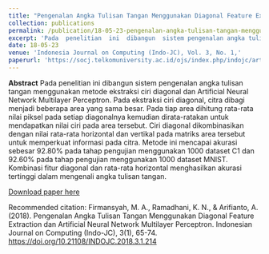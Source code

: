 ```yaml
---
title: "Pengenalan Angka Tulisan Tangan Menggunakan Diagonal Feature Extraction dan Artificial Neural Network Multilayer Perceptron,"
collection: publications
permalink: /publication/18-05-23-pengenalan-angka-tulisan-tangan-menggunakan-diagonal-feature-extraction-dan-artificial-neural-network-multilayer-perceptron,
excerpt: 'Pada  penelitian  ini  dibangun  sistem pengenalan angka tulisan tangan menggunakan metode ekstraksi ciri diagonal  dan  Artificial Neural Network Multilayer Perceptron. Pada ekstraksi ciri diagonal, citra dibagi menjadi beberapa area yang sama besar. Pada tiap area dihitung rata-rata nilai piksel p ...'
date: 18-05-23
venue: 'Indonesia Journal on Computing (Indo-JC), Vol. 3, No. 1,'
paperurl: 'https://socj.telkomuniversity.ac.id/ojs/index.php/indojc/article/view/214'
---
```

<b>Abstract</b>
Pada  penelitian  ini  dibangun  sistem pengenalan angka tulisan tangan menggunakan metode ekstraksi ciri diagonal  dan  Artificial Neural Network Multilayer Perceptron. Pada ekstraksi ciri diagonal, citra dibagi menjadi beberapa area yang sama besar. Pada tiap area dihitung rata-rata nilai piksel pada setiap diagonalnya kemudian dirata-ratakan untuk mendapatkan nilai ciri pada area tersebut.  Ciri diagonal dikombinasikan dengan nilai rata-rata horizontal dan  vertikal  pada  matriks  area  tersebut  untuk  memperkuat  informasi  pada citra. Metode  ini  mencapai  akurasi  sebesar  92.80%  pada  tahap  pengujian menggunakan  1000  dataset  C1  dan  92.60%  pada  tahap  pengujian  menggunakan 1000 dataset MNIST. Kombinasi fitur diagonal dan rata-rata horizontal menghasilkan akurasi tertinggi dalam mengenali angka tulisan tangan.

[Download paper here](https://socj.telkomuniversity.ac.id/ojs/index.php/indojc/article/view/214)

Recommended citation: Firmansyah, M. A., Ramadhani, K. N., & Arifianto, A. (2018). Pengenalan Angka Tulisan Tangan Menggunakan Diagonal Feature Extraction dan Artificial Neural Network Multilayer Perceptron. Indonesian Journal on Computing (Indo-JC), 3(1), 65-74. https://doi.org/10.21108/INDOJC.2018.3.1.214
